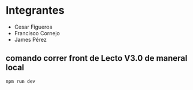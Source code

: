 # Integrantes
-   Cesar Figueroa
-   Francisco Cornejo
-   James Pérez

## comando correr front de Lecto V3.0 de maneral local

```
npm run dev
```